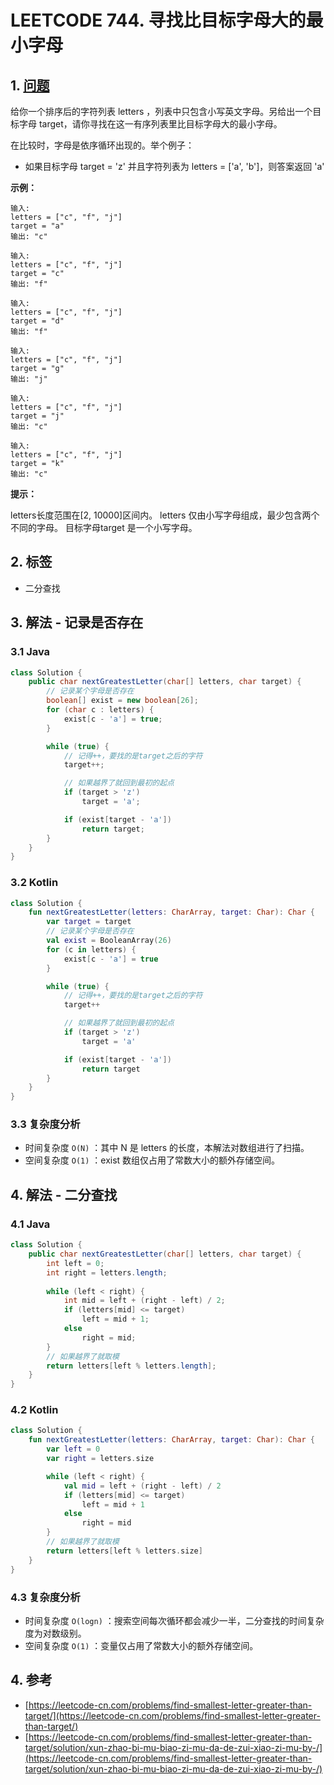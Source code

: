 # LEETCODE 744. 寻找比目标字母大的最小字母

## 1. [问题](https://leetcode-cn.com/problems/find-smallest-letter-greater-than-target/)

给你一个排序后的字符列表 letters ，列表中只包含小写英文字母。另给出一个目标字母 target，请你寻找在这一有序列表里比目标字母大的最小字母。

在比较时，字母是依序循环出现的。举个例子：

* 如果目标字母 target = 'z' 并且字符列表为 letters = \['a', 'b'\]，则答案返回 'a'

**示例：**

```text
输入:
letters = ["c", "f", "j"]
target = "a"
输出: "c"

输入:
letters = ["c", "f", "j"]
target = "c"
输出: "f"

输入:
letters = ["c", "f", "j"]
target = "d"
输出: "f"

输入:
letters = ["c", "f", "j"]
target = "g"
输出: "j"

输入:
letters = ["c", "f", "j"]
target = "j"
输出: "c"

输入:
letters = ["c", "f", "j"]
target = "k"
输出: "c"
```

**提示：**

letters长度范围在\[2, 10000\]区间内。 letters 仅由小写字母组成，最少包含两个不同的字母。 目标字母target 是一个小写字母。

## 2. 标签

* 二分查找

## 3. 解法 - 记录是否存在

### 3.1 Java

```java
class Solution {
    public char nextGreatestLetter(char[] letters, char target) {
        // 记录某个字母是否存在
        boolean[] exist = new boolean[26];
        for (char c : letters) {
            exist[c - 'a'] = true;
        }

        while (true) {
            // 记得++，要找的是target之后的字符
            target++;

            // 如果越界了就回到最初的起点
            if (target > 'z')
                target = 'a';

            if (exist[target - 'a'])
                return target;
        }
    }
}
```

### 3.2 Kotlin

```kotlin
class Solution {
    fun nextGreatestLetter(letters: CharArray, target: Char): Char {
        var target = target
        // 记录某个字母是否存在
        val exist = BooleanArray(26)
        for (c in letters) {
            exist[c - 'a'] = true
        }

        while (true) {
            // 记得++，要找的是target之后的字符
            target++

            // 如果越界了就回到最初的起点
            if (target > 'z')
                target = 'a'

            if (exist[target - 'a'])
                return target
        }
    }
}
```

### 3.3 复杂度分析

* 时间复杂度 `O(N)` ：其中 N 是 letters 的长度，本解法对数组进行了扫描。
* 空间复杂度 `O(1)` ：exist 数组仅占用了常数大小的额外存储空间。

## 4. 解法 - 二分查找

### 4.1 Java

```java
class Solution {
    public char nextGreatestLetter(char[] letters, char target) {
        int left = 0;
        int right = letters.length;
        
        while (left < right) {
            int mid = left + (right - left) / 2;
            if (letters[mid] <= target)
                left = mid + 1;
            else
                right = mid;
        } 
        // 如果越界了就取模
        return letters[left % letters.length];
    }
}
```

### 4.2 Kotlin

```kotlin
class Solution {
    fun nextGreatestLetter(letters: CharArray, target: Char): Char {
        var left = 0
        var right = letters.size

        while (left < right) {
            val mid = left + (right - left) / 2
            if (letters[mid] <= target)
                left = mid + 1
            else
                right = mid
        }
        // 如果越界了就取模
        return letters[left % letters.size]
    }
}
```

### 4.3 复杂度分析

* 时间复杂度 `O(logn)` ：搜索空间每次循环都会减少一半，二分查找的时间复杂度为对数级别。
* 空间复杂度 `O(1)` ：变量仅占用了常数大小的额外存储空间。

## 4. 参考

* [https://leetcode-cn.com/problems/find-smallest-letter-greater-than-target/](https://leetcode-cn.com/problems/find-smallest-letter-greater-than-target/)
* [https://leetcode-cn.com/problems/find-smallest-letter-greater-than-target/solution/xun-zhao-bi-mu-biao-zi-mu-da-de-zui-xiao-zi-mu-by-/](https://leetcode-cn.com/problems/find-smallest-letter-greater-than-target/solution/xun-zhao-bi-mu-biao-zi-mu-da-de-zui-xiao-zi-mu-by-/)

